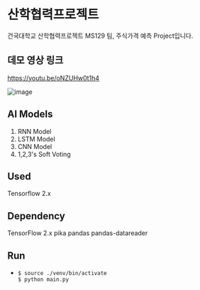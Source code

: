 # 산학협력프로젝트
건국대학교 산학협력프로젝트 MS129 팀, 주식가격 예측 Project입니다.

## 데모 영상 링크
https://youtu.be/oNZUHw0t1h4

![image](https://user-images.githubusercontent.com/47394504/121759533-13d62680-cb61-11eb-84cf-f6bad14132a1.png)

## AI Models
1. RNN Model
2. LSTM Model
3. CNN Model
4. 1,2,3's Soft Voting

## Used
Tensorflow 2.x

## Dependency
TensorFlow 2.x
pika
pandas
pandas-datareader

## Run
* ```shell
  $ source ./venv/bin/activate
  $ python main.py
  ```


